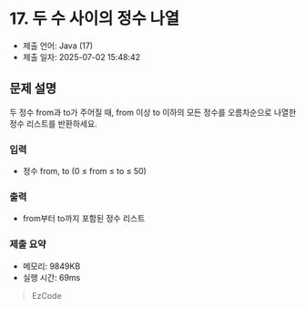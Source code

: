 # 17. 두 수 사이의 정수 나열
- 제출 언어: Java (17)
- 제출 일자: 2025-07-02 15:48:42

## 문제 설명
두 정수 from과 to가 주어질 때, from 이상 to 이하의 모든 정수를 오름차순으로 나열한 정수 리스트를 반환하세요.

### 입력
- 정수 from, to (0 ≤ from ≤ to ≤ 50)

### 출력
- from부터 to까지 포함된 정수 리스트




### 제출 요약
- 메모리: 9849KB
- 실행 시간: 69ms

> EzCode
